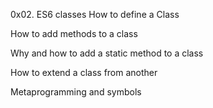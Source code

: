0x02. ES6 classes
How to define a Class

How to add methods to a class

Why and how to add a static method to a class

How to extend a class from another

Metaprogramming and symbols
